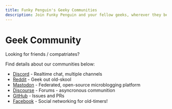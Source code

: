 ```yaml
---
title: Funky Penguin's Geeky Communities
description: Join Funky Penguin and your fellow geeks, wherever they be in, including Discord, Reddit, Mastodon, GitHub, and more...
---
```


# Geek Community

Looking for friends / compatriates?

Find details about our communities below:

* [Discord](/community/discord/) - Realtime chat, multiple channels
* [Reddit](/community/reddit/) - Geek out old-skool
* [Mastodon](/community/mastodon/) - Federated, open-source microblogging platform
* [Discourse](/community/discourse/) - Forums - asyncronous communition
* [GitHub](https://github.com/funkypenguin/) - Issues and PRs
* [Facebook](https://www.facebook.com/funkypenguinnz/) - Social networking for old-timers!
